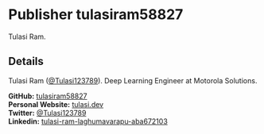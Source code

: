 # Publisher tulasiram58827

Tulasi Ram.

## Details
Tulasi Ram ([@Tulasi123789](https://twitter.com/Tulasi123789)).
Deep Learning Engineer at Motorola Solutions.

**GitHub:** [tulasiram58827](https://github.com/tulasiram58827)\
**Personal Website:** [tulasi.dev](https://tulasi.dev)\
**Twitter:** [@Tulasi123789](https://twitter.com/Tulasi123789)\
**Linkedin:** [tulasi-ram-laghumavarapu-aba672103](https://www.linkedin.com/in/tulasi-ram-laghumavarapu-aba672103/)
